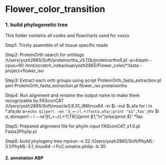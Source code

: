 # Flower_color_transition
### 1. build phylogenetic tree
This folder contains all codes and flowcharts used for xxxxx


Step1: Trinity assemble of all tissue specific reads

Step2: ProteinOrth search for orthlogs
/Users/yozh2865/Soft/proteinortho_v5.12b/proteinortho5.pl -p=blastn -cpus=90 /mnt/scratch_nobackup/yozh2865/Flower_color/*.fasta -project=flower_iso

Step3: Extract each orth groups using script ProteinOrth_fasta_extraction.pl
perl ProteinOrth_fasta_extraction.pl flower_iso.proteinortho

Step4: Run alignment and rename the output name to make them recognizable by FASconCAT
/Users/yozh2865/Soft/muscle3.8.31_i86linux64 -in $i -out $i.afa
for i in *.afa;do a=`echo $i|perl -ne '$_=~/(.+)fasta.afa/;print "$1",fas'`;mv $i $a;done
perl -i -ne 'if($_=~/(.+?)_TR/){print $1,"\n"}else{print $_}' *fas

Step5: Prepared alignment file for phylm input
FASconCAT_v1.0.pl
Fasta2Phylip.pl

Step6: build phylogeny tree
mpirun -n 32 /Users/yozh2865/Soft/PhyML-3.1/PhyML-3.1_linux64 -i FcC.smatrix.philip -b 30

#### 2. annotation ABP
